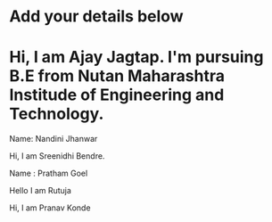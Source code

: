 # Add your details below
Hi, I am Ajay Jagtap. I'm pursuing B.E from Nutan Maharashtra Institude of Engineering and Technology.
=======

Name: Nandini Jhanwar

Hi, I am Sreenidhi Bendre.

Name : Pratham Goel

Hello I am Rutuja

Hi, I am Pranav Konde





